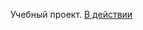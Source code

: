 Учебный проект.
<a href='https://pinkhonkkonggmr.github.io/eventcountdown/index.html'>В действии</a>
